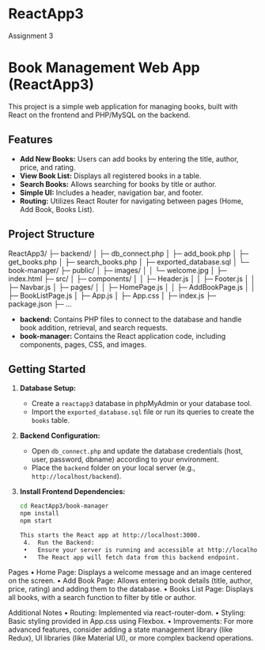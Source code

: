 # ReactApp3
Assignment 3


# Book Management Web App (ReactApp3)

This project is a simple web application for managing books, built with React on the frontend and PHP/MySQL on the backend.

## Features

- **Add New Books:** Users can add books by entering the title, author, price, and rating.
- **View Book List:** Displays all registered books in a table.
- **Search Books:** Allows searching for books by title or author.
- **Simple UI:** Includes a header, navigation bar, and footer.
- **Routing:** Utilizes React Router for navigating between pages (Home, Add Book, Books List).

## Project Structure
ReactApp3/
├─ backend/
│  ├─ db_connect.php
│  ├─ add_book.php
│  ├─ get_books.php
│  ├─ search_books.php
│  ├─ exported_database.sql
│
└─ book-manager/
├─ public/
│  ├─ images/
│  │  └─ welcome.jpg
│  ├─ index.html
├─ src/
│  ├─ components/
│  │  ├─ Header.js
│  │  ├─ Footer.js
│  │  ├─ Navbar.js
│  ├─ pages/
│  │  ├─ HomePage.js
│  │  ├─ AddBookPage.js
│  │  ├─ BookListPage.js
│  ├─ App.js
│  ├─ App.css
│  ├─ index.js
├─ package.json
├─ …

- **backend:** Contains PHP files to connect to the database and handle book addition, retrieval, and search requests.
- **book-manager:** Contains the React application code, including components, pages, CSS, and images.

## Getting Started

1. **Database Setup:**
   - Create a `reactapp3` database in phpMyAdmin or your database tool.
   - Import the `exported_database.sql` file or run its queries to create the `books` table.

2. **Backend Configuration:**
   - Open `db_connect.php` and update the database credentials (host, user, password, dbname) according to your environment.
   - Place the `backend` folder on your local server (e.g., `http://localhost/backend`).

3. **Install Frontend Dependencies:**
   ```bash
   cd ReactApp3/book-manager
   npm install
   npm start

   This starts the React app at http://localhost:3000.
	4.	Run the Backend:
	•	Ensure your server is running and accessible at http://localhost/backend.
	•	The React app will fetch data from this backend endpoint.

Pages
	•	Home Page: Displays a welcome message and an image centered on the screen.
	•	Add Book Page: Allows entering book details (title, author, price, rating) and adding them to the database.
	•	Books List Page: Displays all books, with a search function to filter by title or author.

Additional Notes
	•	Routing: Implemented via react-router-dom.
	•	Styling: Basic styling provided in App.css using Flexbox.
	•	Improvements: For more advanced features, consider adding a state management library (like Redux), UI libraries (like Material UI), or more complex backend operations.

